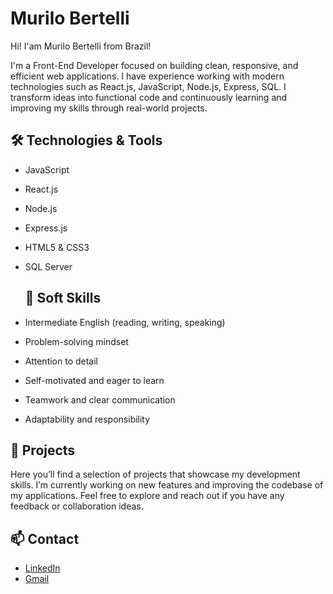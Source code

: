 # Murilo Bertelli

Hi! I'am Murilo Bertelli from Brazil!


I'm a Front-End Developer focused on building clean, responsive, and efficient web applications. I have experience working with modern technologies such as React.js, JavaScript, Node.js, Express, SQL.
I transform ideas into functional code and continuously learning and improving my skills through real-world projects.

## 🛠️ Technologies & Tools

- JavaScript
- React.js
- Node.js
- Express.js
- HTML5 & CSS3
- SQL Server

  ## 🤝 Soft Skills

- Intermediate English (reading, writing, speaking)
- Problem-solving mindset
- Attention to detail
- Self-motivated and eager to learn
- Teamwork and clear communication
- Adaptability and responsibility


## 📂 Projects

Here you’ll find a selection of projects that showcase my development skills. I’m currently working on new features and improving the codebase of my applications. Feel free to explore and reach out if you have any feedback or collaboration ideas.

## 📫 Contact

- [LinkedIn](https://www.linkedin.com/in/murilo-bertelli/)
- [Gmail](mailto:murilobertelli18@gmail.com)
